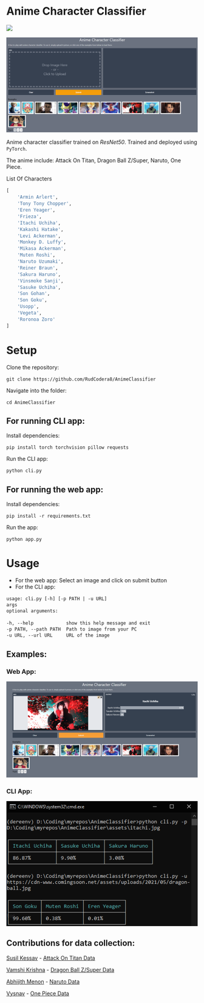 # Anime Character Classifier

[![](https://img.shields.io/badge/heroku-deployed-green)](https://animeclassifier.herokuapp.com/)

![](/assets/demo.png)

Anime character classifier trained on _ResNet50_. Trained and deployed using `PyTorch`.

The anime include: Attack On Titan, Dragon Ball Z/Super, Naruto, One Piece.

List Of Characters

```python
[
    'Armin Arlert',
    'Tony Tony Chopper',
    'Eren Yeager',
    'Frieza',
    'Itachi Uchiha',
    'Kakashi Hatake',
    'Levi Ackerman',
    'Monkey D. Luffy',
    'Mikasa Ackerman',
    'Muten Roshi',
    'Naruto Uzumaki',
    'Reiner Braun',
    'Sakura Haruno',
    'Vinsmoke Sanji',
    'Sasuke Uchiha',
    'Son Gohan',
    'Son Goku',
    'Usopp',
    'Vegeta',
    'Roronoa Zoro'
]
 ```

 # Setup

Clone the repository:

```
git clone https://github.com/RudCodera8/AnimeClassifier
```

Navigate into the folder:

```
cd AnimeClassifier
```

## For running CLI app:

Install dependencies:

```
pip install torch torchvision pillow requests
```

Run the CLI app:

```
python cli.py
```
## For running the web app:

Install dependencies:
```
pip install -r requirements.txt
```

Run the app:
```
python app.py
```

# Usage
- For the web app: Select an image and click on submit button
- For the CLI app:
```
usage: cli.py [-h] [-p PATH | -u URL]
args
optional arguments:

-h, --help            show this help message and exit
-p PATH, --path PATH  Path to image from your PC
-u URL, --url URL     URL of the image
```

## Examples:
### Web App:
![](/assets/webapp.png)

### CLI App:
![](/assets/cliapp.png)

## Contributions for data collection:
[Susil Kessav](https://github.com/susilkessav) - [Attack On Titan Data](https://www.kaggle.com/susilkessav/wwwkagglecomsusilkessavaot)

[Vamshi Krishna](https://github.com/insaiyancvk) - [Dragon Ball Z/Super Data](https://www.kaggle.com/insaiyancvk/dragon-ball-z-dataset)

[Abhijith Menon](https://github.com/rudCodera8) - [Naruto Data](https://www.kaggle.com/abhijimenon/narutocharactersdataset)

[Vysnav](https://github.com/vysnav) - [One Piece Data](https://www.kaggle.com/vyshnavp/one-piece)